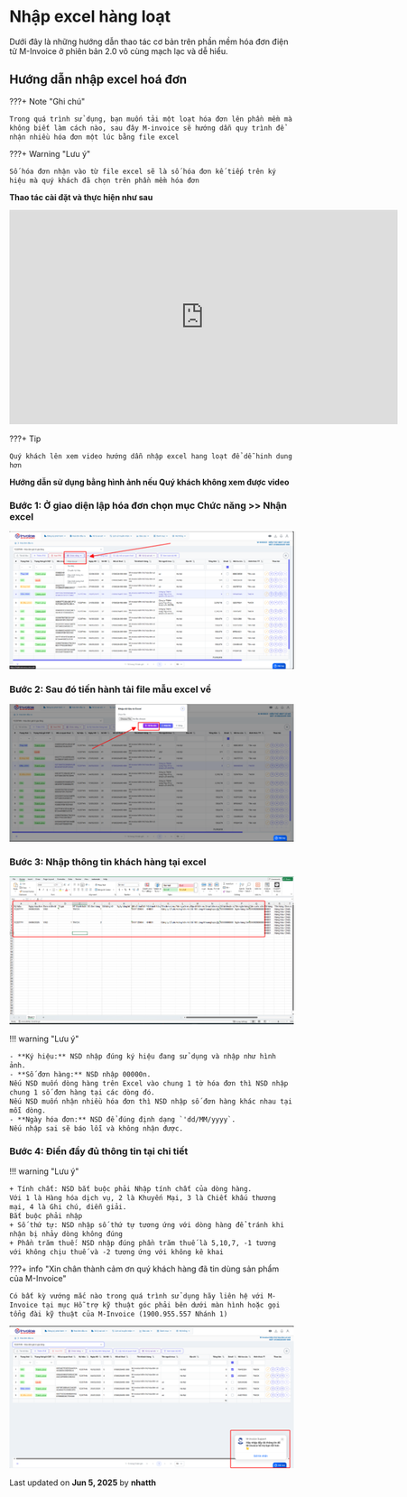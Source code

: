 # **Nhập excel hàng loạt**

Dưới đây là những hướng dẫn thao tác cơ bản trên phần mềm hóa đơn điện tử M-Invoice ở phiên bản 2.0 vô cùng mạch lạc và dễ hiểu.

## **Hướng dẫn nhập excel hoá đơn**

???+ Note "Ghi chú"

    Trong quá trình sử dụng, bạn muốn tải một loạt hóa đơn lên phần mềm mà không biết làm cách nào, sau đây M-invoice sẽ hướng dẫn quy trình để nhận nhiều hóa đơn một lúc bằng file excel

???+ Warning "Lưu ý"

    Số hóa đơn nhận vào từ file excel sẽ là số hóa đơn kế tiếp trên ký hiệu mà quý khách đã chọn trên phần mềm hóa đơn

**Thao tác cài đặt và thực hiện như sau**

<iframe style="width: 43rem; height: 380px" src="https://www.youtube.com/embed/CQvhcHjlVMw?si=PzSYCP-afV1R5C_e" title="YouTube video player" frameborder="0" allow="accelerometer; autoplay; clipboard-write; encrypted-media; gyroscope; picture-in-picture; web-share" referrerpolicy="strict-origin-when-cross-origin" allowfullscreen></iframe>

???+ Tip

    Quý khách lên xem video hướng dẫn nhập excel hang loạt để dễ hinh dung hơn

**Hướng dẫn sử dụng bằng hình ảnh nếu Quý khách không xem được video**

### **Bước 1: Ở giao diện lập hóa đơn chọn mục Chức năng >> Nhận excel**

![Hình 1](../../assets/images/invoice2/2.0_nhap-excel-hang-loat_1.png "Hãy bấm vào để xem rõ hơn")

### **Bước 2: Sau đó tiến hành tải file mẫu excel về**

![Hình 2](../../assets/images/invoice2/2.0_nhap-excel-hang-loat_2.png "Hãy bấm vào để xem rõ hơn")

### **Bước 3: Nhập thông tin khách hàng tại excel**

![Hình 3](../../assets/images/invoice2/2.0_nhap-excel-hang-loat_3.png "Hãy bấm vào để xem rõ hơn")

!!! warning "Lưu ý"

    - **Ký hiệu:** NSD nhập đúng ký hiệu đang sử dụng và nhập như hình ảnh.
    - **Số đơn hàng:** NSD nhập 00000n.
    Nếu NSD muốn dòng hàng trên Excel vào chung 1 tờ hóa đơn thì NSD nhập chung 1 số đơn hàng tại các dòng đó.
    Nếu NSD muốn nhận nhiều hóa đơn thì NSD nhập số đơn hàng khác nhau tại mỗi dòng.
    - **Ngày hóa đơn:** NSD để đúng định dạng `'dd/MM/yyyy`.
    Nếu nhập sai sẽ báo lỗi và không nhận được.

### **Bước 4: Điền đầy đủ thông tin tại chi tiết**

!!! warning "Lưu ý"

    + Tính chất: NSD bắt buộc phải Nhập tính chất của dòng hàng.
    Với 1 là Hàng hóa dịch vụ, 2 là Khuyến Mại, 3 là Chiết khấu thương mại, 4 là Ghi chú, diễn giải.
    Bắt buộc phải nhập
    + Số thứ tự: NSD nhập số thứ tự tương ứng với dòng hàng để tránh khi nhận bị nhảy dòng không đúng
    + Phần trăm thuế: NSD nhập đúng phần trăm thuế là 5,10,7, -1 tương  với không chịu thuế và -2 tương ứng với không kê khai

???+ info "Xin chân thành cảm ơn quý khách hàng đã tin dùng sản phẩm của M-Invoice"

    Có bất kỳ vướng mắc nào trong quá trình sử dụng hãy liên hệ với M-Invoice tại mục Hỗ trợ kỹ thuật góc phải bên dưới màn hình hoặc gọi tổng đài kỹ thuật của M-Invoice (1900.955.557 Nhánh 1)

![Hình 5](../../assets/images/invoice2/hotro.png "Hãy bấm vào để xem rõ hơn")

<div class="last-updated">Last updated on <strong>Jun 5, 2025</strong> by <strong>nhatth</strong></div>
